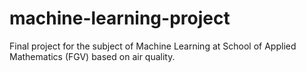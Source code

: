 # machine-learning-project
Final project for the subject of Machine Learning at School of Applied Mathematics (FGV) based on air quality.

